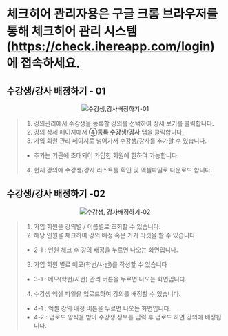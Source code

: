# 체크히어 관리자용은 구글 크롬 브라우저를 통해 체크히어 관리 시스템 (https://check.ihereapp.com/login) 에 접속하세요.
## 수강생/강사 배정하기 - 01

<p align = "center">
<img alt="수강생,강사배정하기-01" src="https://github.com/user-attachments/assets/ee1540bb-aaa1-4068-84c7-611355e7e732">
<p/>

>1. 강의관리에서 수강생을 등록할 강의를 선택하여 상세 보기를 클릭합니다.
>2. 강의 상세 페이지에서 **④등록 수강생/강사** 탭을 클릭합니다.
>3. 가입 회원 관리 페이지로 넘어가서 수강생/강사를 추가할 수 있습니다.
> * 추가는 기관에 초대되어 가입한 회원에 한하여 가능합니다. 
>4. 현재 강의에 수강생/강사 리스트를 확인 및 엑셀파일로 다운로드 합니다.

## 수강생/강사 배정하기 -02

<p align = "center">
<img alt="수강생, 강사배정하기-02" src="https://github.com/user-attachments/assets/ab0710b2-df4b-43aa-be92-fee61d2985fc">
<p/>
  
>1. 가입 회원을 강의별 / 이름별로 조회할 수 있습니다.
>2. 해당 인원을 체크하여 강의 배정 혹은 기기 리셋을 할 수 있습니다.
> * 2-1 : 인원 체크 후 강의 배정을 누르면 나오는 화면입니다.
>3. 가입 회원 별로 메모(학번/사번)를 작성할 수 있습니다
> * 3-1 : 메모(학번/사번) 관리 버튼을 누르면 나오는 화면입니다.
>4. 수강생 엑셀 파일을 업로드하여 강의를 배정할 수 있습니다.
> * 4-1 : 엑셀 강의 배정 버튼을 누르면  나오는 화면입니다.
> * 4-2 : 업로드 양식을 받아 수강생 정보를 입력 후 업로드 하면 강의에 배정됩니다. 
